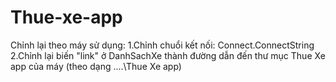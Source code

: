 # Thue-xe-app
Chỉnh lại theo máy sử dụng:
1.Chỉnh chuổi kết nối: Connect.ConnectString
2.Chỉnh lại biến "link" ở DanhSachXe thành đường dẫn đến thư mục Thue Xe app của máy (theo dạng ....\Thue Xe app)
